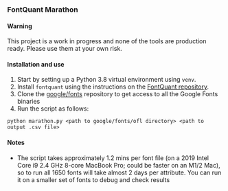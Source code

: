 ### FontQuant Marathon

#### Warning

This project is a work in progress and none of the tools are production ready. Please use them at your own risk.

#### Installation and use

1. Start by setting up a Python 3.8 virtual environment using `venv`.
2. Install `fontquant` using the instructions on the [FontQuant repository](https://github.com/googlefonts/fontquant).
3. Clone the [google/fonts](https://github.com/google/fonts) repository to get access to all the Google Fonts binaries
4. Run the script as follows:
```
python marathon.py <path to google/fonts/ofl directory> <path to output .csv file>
```

#### Notes

- The script takes approximately 1.2 mins per font file (on a 2019 Intel Core i9 2.4 GHz 8-core MacBook Pro; could be faster on an M1/2 Mac), so to run all 1650 fonts will take almost 2 days per attribute. You can run it on a smaller set of fonts to debug and check results


